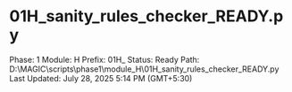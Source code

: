 # 01H_sanity_rules_checker_READY.py

Phase: 1
Module: H
Prefix: 01H_
Status: Ready
Path: D:\MAGIC\scripts\phase1\module_H\01H_sanity_rules_checker_READY.py
Last Updated: July 28, 2025 5:14 PM (GMT+5:30)

